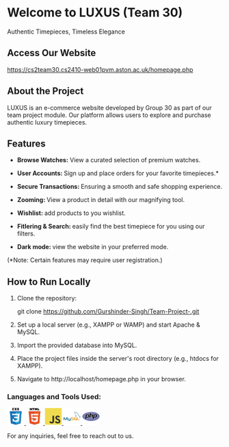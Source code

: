 
<h1> Welcome to LUXUS (Team 30) </h1>

Authentic Timepieces, Timeless Elegance

<h2> Access Our Website </h2>

https://cs2team30.cs2410-web01pvm.aston.ac.uk/homepage.php

<h2> About the Project </h2>

LUXUS is an e-commerce website developed by Group 30 as part of our team project module. Our platform allows users to explore and purchase authentic luxury timepieces.

<h2> Features </h2>

 - <b> Browse Watches:</b> View a curated selection of premium watches.

- <b> User Accounts: </b> Sign up and place orders for your favorite timepieces.*

- <b> Secure Transactions: </b> Ensuring a smooth and safe shopping experience.
  
- <b> Zooming: </b> View a product in detail with our magnifying tool.

- <b> Wishlist: </b> add products to you wishlist.
  
- <b> Fitlering & Search: </b> easily find the best timepiece for you using our filters.

- <b> Dark mode: </b> view the website in your preferred mode.

(*Note: Certain features may require user registration.)

<h2> How to Run Locally </h2>

1. Clone the repository:

   git clone https://github.com/Gurshinder-Singh/Team-Project-.git

2. Set up a local server (e.g., XAMPP or WAMP) and start Apache & MySQL.

3. Import the provided database into MySQL.

4. Place the project files inside the server's root directory (e.g., htdocs for XAMPP).

5. Navigate to http://localhost/homepage.php in your browser.

<h3 align="left">Languages and Tools Used:</h3>
<p align="left"> <a href="https://www.w3schools.com/css/" target="_blank" rel="noreferrer"> <img src="https://raw.githubusercontent.com/devicons/devicon/master/icons/css3/css3-original-wordmark.svg" alt="css3" width="40" height="40"/> </a> <a href="https://www.w3.org/html/" target="_blank" rel="noreferrer"> <img src="https://raw.githubusercontent.com/devicons/devicon/master/icons/html5/html5-original-wordmark.svg" alt="html5" width="40" height="40"/> </a> <a href="https://developer.mozilla.org/en-US/docs/Web/JavaScript" target="_blank" rel="noreferrer"> <img src="https://raw.githubusercontent.com/devicons/devicon/master/icons/javascript/javascript-original.svg" alt="javascript" width="40" height="40"/> </a> <a href="https://www.mysql.com/" target="_blank" rel="noreferrer"> <img src="https://raw.githubusercontent.com/devicons/devicon/master/icons/mysql/mysql-original-wordmark.svg" alt="mysql" width="40" height="40"/> </a> <a href="https://www.php.net" target="_blank" rel="noreferrer"> <img src="https://raw.githubusercontent.com/devicons/devicon/master/icons/php/php-original.svg" alt="php" width="40" height="40"/> </a> </p>

For any inquiries, feel free to reach out to us.
